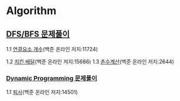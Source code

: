 # Algorithm





## [DFS/BFS 문제풀이](https://github.com/Dongmin-Sim/algorithms/tree/main/DFS:BFS)

1.1 [연결요소 개수](https://github.com/Dongmin-Sim/algorithms/blob/main/DFS:BFS/BFS_BJ_11724.ipynb)(백준 온라인 저지:11724)

1.2 [치킨 배달]()(백준 온라인 저지:15686)
1.3 [촌수계산]()(백준 온라인 저지:2644)



### [Dynamic Programming 문제풀이](https://github.com/Dongmin-Sim/algorithms/tree/main/DFS:BFS)

1.1 [퇴사]()(백준 온라인 저지:14501)

